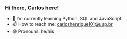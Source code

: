 ### Hi there, Carlos here!


- 🌱 I’m currently learning Python, SQL and JavaScript 
- 📫 How to reach me: carloshenrique101@usp.br
- 😄 Pronouns: he/his

